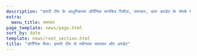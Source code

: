 ```yaml
---
description: "हमारी टीम के आधुनिकतम ऑर्गेनिक मानचित्र रिलीज़, समाचार, एवम अपडेट के संपर्क में रहें"
extra:
  menu_title: समाचार
page_template: news/page.html
sort_by: date
template: news/root_section.html
title: "ऑर्गेनिक मैप्स: हमारी टीम से नवीनतम समाचार और अपडेट"
---
```

